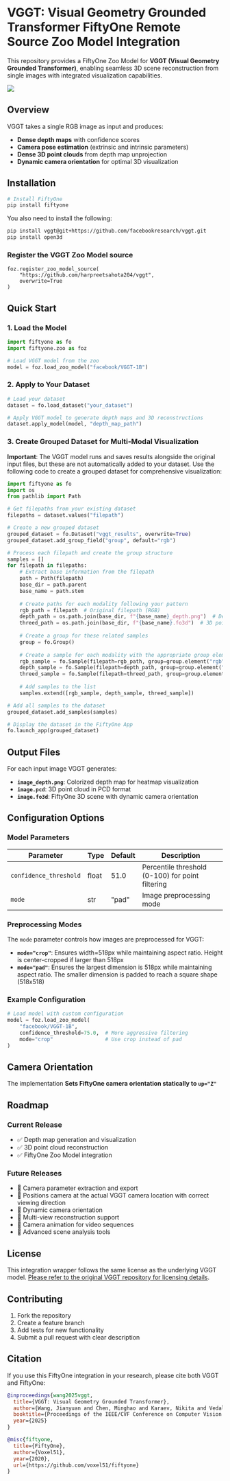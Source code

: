 # VGGT: Visual Geometry Grounded Transformer FiftyOne Remote Source Zoo Model Integration

This repository provides a FiftyOne Zoo Model for **VGGT (Visual Geometry Grounded Transformer)**, enabling seamless 3D scene reconstruction from single images with integrated visualization capabilities.

<img src="vggt-lq.gif">

## Overview

VGGT takes a single RGB image as input and produces:
- **Dense depth maps** with confidence scores
- **Camera pose estimation** (extrinsic and intrinsic parameters)  
- **Dense 3D point clouds** from depth map unprojection
- **Dynamic camera orientation** for optimal 3D visualization

## Installation

```bash
# Install FiftyOne
pip install fiftyone

```

You also need to install the following:

```bash
pip install vggt@git+https://github.com/facebookresearch/vggt.git
pip install open3d
```

### Register the VGGT Zoo Model source

```import fiftyone.zoo as foz
foz.register_zoo_model_source(
    "https://github.com/harpreetsahota204/vggt",
    overwrite=True
)
```

## Quick Start

### 1. Load the Model

```python
import fiftyone as fo
import fiftyone.zoo as foz

# Load VGGT model from the zoo
model = foz.load_zoo_model("facebook/VGGT-1B")
```

### 2. Apply to Your Dataset

```python
# Load your dataset
dataset = fo.load_dataset("your_dataset")

# Apply VGGT model to generate depth maps and 3D reconstructions
dataset.apply_model(model, "depth_map_path")
```

### 3. Create Grouped Dataset for Multi-Modal Visualization

**Important**: The VGGT model runs and saves results alongside the original input files, but these are not automatically added to your dataset. Use the following code to create a grouped dataset for comprehensive visualization:

```python
import fiftyone as fo
import os
from pathlib import Path

# Get filepaths from your existing dataset
filepaths = dataset.values("filepath")

# Create a new grouped dataset
grouped_dataset = fo.Dataset("vggt_results", overwrite=True)
grouped_dataset.add_group_field("group", default="rgb")

# Process each filepath and create the group structure
samples = []
for filepath in filepaths:
    # Extract base information from the filepath
    path = Path(filepath)
    base_dir = path.parent
    base_name = path.stem
    
    # Create paths for each modality following your pattern
    rgb_path = filepath  # Original filepath (RGB)
    depth_path = os.path.join(base_dir, f"{base_name}_depth.png")  # Depth map
    threed_path = os.path.join(base_dir, f"{base_name}.fo3d")  # 3D point cloud
    
    # Create a group for these related samples
    group = fo.Group()
    
    # Create a sample for each modality with the appropriate group element
    rgb_sample = fo.Sample(filepath=rgb_path, group=group.element("rgb"))
    depth_sample = fo.Sample(filepath=depth_path, group=group.element("depth"))
    threed_sample = fo.Sample(filepath=threed_path, group=group.element("threed"))
    
    # Add samples to the list
    samples.extend([rgb_sample, depth_sample, threed_sample])

# Add all samples to the dataset
grouped_dataset.add_samples(samples)

# Display the dataset in the FiftyOne App
fo.launch_app(grouped_dataset)
```

## Output Files

For each input image VGGT generates:

- **`image_depth.png`**: Colorized depth map for heatmap visualization
- **`image.pcd`**: 3D point cloud in PCD format  
- **`image.fo3d`**: FiftyOne 3D scene with dynamic camera orientation

## Configuration Options

### Model Parameters

| Parameter | Type | Default | Description |
|-----------|------|---------|-------------|
| `confidence_threshold` | float | 51.0 | Percentile threshold (0-100) for point filtering |
| `mode` | str | "pad" | Image preprocessing mode |

### Preprocessing Modes

The `mode` parameter controls how images are preprocessed for VGGT:

- **`mode="crop"`**: Ensures width=518px while maintaining aspect ratio. Height is center-cropped if larger than 518px
- **`mode="pad"`**: Ensures the largest dimension is 518px while maintaining aspect ratio. The smaller dimension is padded to reach a square shape (518x518)

### Example Configuration

```python
# Load model with custom configuration
model = foz.load_zoo_model(
    "facebook/VGGT-1B",
    confidence_threshold=75.0,  # More aggressive filtering
    mode="crop"                 # Use crop instead of pad
)
```

## Camera Orientation

The implementation **Sets FiftyOne camera orientation statically to `up="Z"`**

## Roadmap

### Current Release
- ✅ Depth map generation and visualization
- ✅ 3D point cloud reconstruction  
- ✅ FiftyOne Zoo Model integration

### Future Releases
- 🔄 Camera parameter extraction and export
- 🔄 Positions camera at the actual VGGT camera location with correct viewing direction
- 🔄 Dynamic camera orientation
- 🔄 Multi-view reconstruction support
- 🔄 Camera animation for video sequences
- 🔄 Advanced scene analysis tools


## License

This integration wrapper follows the same license as the underlying VGGT model. [Please refer to the original VGGT repository for licensing details](https://github.com/facebookresearch/vggt/blob/main/LICENSE.txt).

## Contributing

1. Fork the repository
2. Create a feature branch
3. Add tests for new functionality  
4. Submit a pull request with clear description


## Citation

If you use this FiftyOne integration in your research, please cite both VGGT and FiftyOne:

```bibtex
@inproceedings{wang2025vggt,
  title={VGGT: Visual Geometry Grounded Transformer},
  author={Wang, Jianyuan and Chen, Minghao and Karaev, Nikita and Vedaldi, Andrea and Rupprecht, Christian and Novotny, David},
  booktitle={Proceedings of the IEEE/CVF Conference on Computer Vision and Pattern Recognition},
  year={2025}
}

@misc{fiftyone,
  title={FiftyOne},
  author={Voxel51},
  year={2020},
  url={https://github.com/voxel51/fiftyone}
}
```